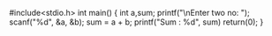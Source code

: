 #include<stdio.h>
int main() {
int a,sum;
printf("\nEnter two no: ");
scanf("%d", &a, &b);
sum = a + b;
printf("Sum : %d", sum)
return(0);
}
